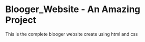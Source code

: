 # Blooger_Website - An Amazing Project
This is the complete blooger website create using html and css
